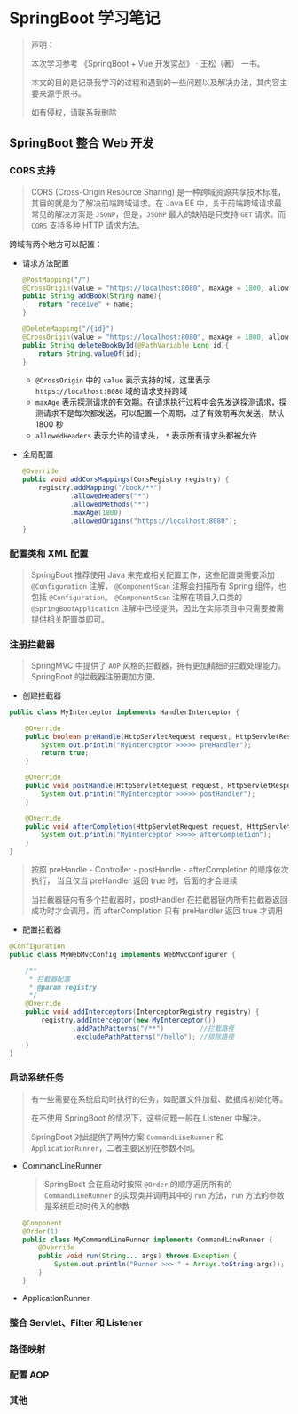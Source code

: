# SpringBoot 学习笔记

> 声明：
> 
> 本次学习参考 《SpringBoot + Vue 开发实战》 · 王松（著） 一书。
> 
> 本文的目的是记录我学习的过程和遇到的一些问题以及解决办法，其内容主要来源于原书。
> 
> 如有侵权，请联系我删除

## SpringBoot 整合 Web 开发

### CORS 支持

> CORS (Cross-Origin Resource Sharing) 是一种跨域资源共享技术标准，其目的就是为了解决前端跨域请求。在 Java EE 中，关于前端跨域请求最常见的解决方案是 `JSONP`，但是，`JSONP` 最大的缺陷是只支持 `GET` 请求。而 `CORS` 支持多种 HTTP 请求方法。

跨域有两个地方可以配置：

- 请求方法配置

	```java
	@PostMapping("/")
    @CrossOrigin(value = "https://localhost:8080", maxAge = 1800, allowedHeaders = "*")
    public String addBook(String name){
        return "receive" + name;
    }

    @DeleteMapping("/{id}")
    @CrossOrigin(value = "https://localhost:8080", maxAge = 1800, allowedHeaders = "*")
    public String deleteBookById(@PathVariable Long id){
        return String.valueOf(id);
    }
	```

	- `@CrossOrigin` 中的 `value` 表示支持的域，这里表示 `https://localhost:8080` 域的请求支持跨域
	- `maxAge` 表示探测请求的有效期。在请求执行过程中会先发送探测请求，探测请求不是每次都发送，可以配置一个周期，过了有效期再次发送，默认 1800 秒
	- `allowedHeaders` 表示允许的请求头， `*` 表示所有请求头都被允许

- 全局配置

	```java
	@Override
    public void addCorsMappings(CorsRegistry registry) {
        registry.addMapping("/book/**")
                .allowedHeaders("*")
                .allowedMethods("*")
                .maxAge(1800)
                .allowedOrigins("https://localhost:8080");
    }
	```
	

### 配置类和 XML 配置

> SpringBoot 推荐使用 Java 来完成相关配置工作，这些配置类需要添加 `@Configuration` 注解， `@ComponentScan` 注解会扫描所有 Spring 组件，也包括 `@Configuration`。 `@ComponentScan` 注解在项目入口类的 `@SpringBootApplication` 注解中已经提供，因此在实际项目中只需要按需提供相关配置类即可。

### 注册拦截器

> SpringMVC 中提供了 `AOP` 风格的拦截器，拥有更加精细的拦截处理能力。 SpringBoot 的拦截器注册更加方便。

- 创建拦截器

```java
public class MyInterceptor implements HandlerInterceptor {

    @Override
    public boolean preHandle(HttpServletRequest request, HttpServletResponse response, Object handler) throws Exception {
        System.out.println("MyInterceptor >>>>> preHandler");
        return true;
    }

    @Override
    public void postHandle(HttpServletRequest request, HttpServletResponse response, Object handler, ModelAndView modelAndView) throws Exception {
        System.out.println("MyInterceptor >>>>> postHandler");
    }

    @Override
    public void afterCompletion(HttpServletRequest request, HttpServletResponse response, Object handler, Exception ex) throws Exception {
        System.out.println("MyInterceptor >>>>> afterCompletion");
    }
}
```

> 按照 preHandle - Controller - postHandle - afterCompletion 的顺序依次执行， 当且仅当 preHandler 返回 true 时，后面的才会继续
> 
> 当拦截器链内有多个拦截器时，postHandler 在拦截器链内所有拦截器返回成功时才会调用，而 afterCompletion 只有 preHandler 返回 true 才调用

- 配置拦截器

```java
@Configuration
public class MyWebMvcConfig implements WebMvcConfigurer {

    /**
     * 拦截器配置
     * @param registry
     */
    @Override
    public void addInterceptors(InterceptorRegistry registry) {
        registry.addInterceptor(new MyInterceptor())
                .addPathPatterns("/**")         //拦截路径
                .excludePathPatterns("/hello"); //排除路径
    }
}
```

### 启动系统任务

> 有一些需要在系统启动时执行的任务，如配置文件加载、数据库初始化等。
> 
> 在不使用 SpringBoot 的情况下，这些问题一般在 Listener 中解决。
> 
> SpringBoot 对此提供了两种方案 `CommandLineRunner` 和 `ApplicationRunner`，二者主要区别在参数不同。

- CommandLineRunner

	> SpringBoot 会在启动时按照 `@Order` 的顺序遍历所有的 `CommandLineRunner` 的实现类并调用其中的 `run` 方法，`run` 方法的参数是系统启动时传入的参数

	```java
	@Component
	@Order(1)
	public class MyCommandLineRunner implements CommandLineRunner {
	    @Override
	    public void run(String... args) throws Exception {
	        System.out.println("Runner >>> " + Arrays.toString(args));
	    }
	}
	```

- ApplicationRunner 

### 整合 Servlet、Filter 和 Listener

### 路径映射

### 配置 AOP

### 其他

